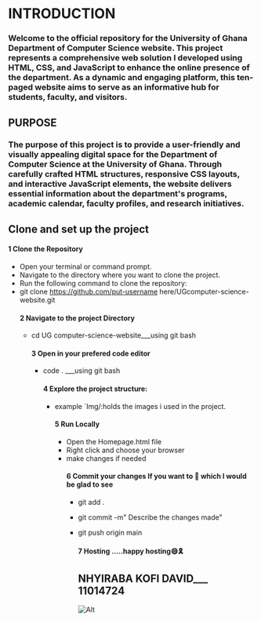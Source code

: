   #  INTRODUCTION
   ### Welcome to the official repository for the University of Ghana Department of Computer Science website. This project represents a comprehensive web solution I developed using HTML, CSS, and JavaScript to enhance the online presence of the department. As a dynamic and engaging platform, this ten-paged website aims to serve as an informative hub for students, faculty, and visitors.

## PURPOSE
### The purpose of this project is to provide a user-friendly and visually appealing digital space for the Department of Computer Science at the University of Ghana. Through carefully crafted HTML structures, responsive CSS layouts, and interactive JavaScript elements, the website delivers essential information about the department's programs, academic calendar, faculty profiles, and research initiatives.

  ## Clone and set up the project 
  #### 1 Clone the Repository
  * Open your terminal or command prompt.
  * Navigate to the directory where you want to clone the project.
  * Run the following command to clone the repository:
  * git clone https://github.com/put-username here/UGcomputer-science-website.git
    #### 2 Navigate to the project Directory
    * cd UG computer-science-website___using git bash
      #### 3 Open in your prefered code editor
      * code . ___using git bash
        #### 4 Explore the project structure:
        * example `Img/:holds the images i used in the project.
          #### 5 Run Locally
          * Open the Homepage.html file
          * Right click and choose your browser
          * make changes if needed
            #### 6 Commit your changes If you want to 💠 which I would be glad to see
            * git add .
            * git commit -m" Describe the changes made"
            * git push origin main
              #### 7 Hosting .....happy hosting😄🎗️

                ## NHYIRABA KOFI DAVID___ 11014724

              ![Alt](img/research1)

